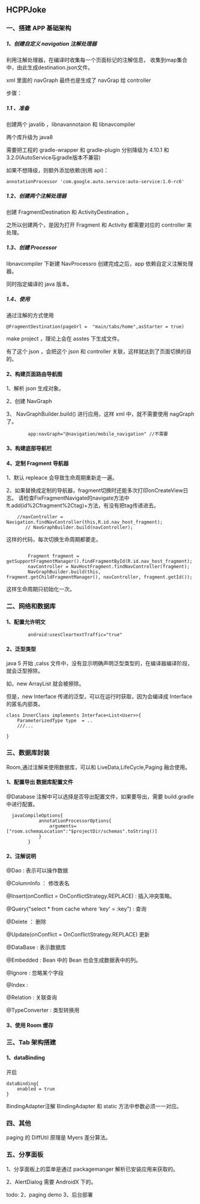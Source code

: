 ## HCPPJoke

### 一、搭建 APP 基础架构
##### 1、创建自定义 navigation 注解处理器

利用注解处理器，在编译时收集每一个页面标记的注解信息，
收集到map集合中，由此生成destination.json文件。 

xml 里面的 navGraph 最终也是生成了 navGrap 给 controller 


步骤：
#####  1.1 、准备
创建两个 javalib ，libnavannotaion 和 libnavcompiler


两个库升级为 java8

需要把工程的 gradle-wrapper 和 gradle-plugin 分别降级为 4.10.1 和 3.2.0(AutoService与gradle版本不兼容)

如果不想降级，则额外添加依赖(别用 api)：
```
annotationProcessor 'com.google.auto.service:auto-service:1.0-rc6'
```


#####  1.2、创建两个注解处理器
创建 FragmentDestination 和 ActivityDestination 。

 
 之所以创建两个，是因为打开 Fragment 和 Activity 都需要对应的 controller 来处理。
 
 
 
##### 1.3、创建 Processor
libnavcompiler 下新建 NavProcessro 
创建完成之后，app 依赖自定义注解处理器。


同时指定编译的 java 版本。

##### 1.4、使用
通过注解的方式使用
```
@FragmentDestination(pageUrl =  "main/tabs/home",asStarter = true)

```
make project ，理论上会在 asstes 下生成文件。



有了这个 json ，会把这个 json 和 controller 关联，这样就达到了页面切换的目的。



#### 2、构建页面路由导航图
1、解析 json 生成对象。

2、创建 NavGraph 

3、 NavGraphBuilder.build() 进行应用，这样 xml 中，就不需要使用 nagGraph 了。 
```
        app:navGraph="@navigation/mobile_navigation" //不需要
```



#### 3、构建底部导航栏



#### 4、定制 Fragment 导航器
1、默认 repleace 会导致生命周期重新走一遍。

2、如果替换成定制的导航器，fragment切换时还能多次打印onCreateView日志。
请检查FixFragmentNavigate的navigate方法中ft.add(id%2Cfragment%2Ctag)+方法，有没有把tag传递进去。

```
    //navController = Navigation.findNavController(this,R.id.nav_host_fragment);
       // NavGraphBuilder.build(navController);
```
这样的代码，每次切换生命周期都要走。

```

        Fragment fragment = getSupportFragmentManager().findFragmentById(R.id.nav_host_fragment);
        navController = NavHostFragment.findNavController(fragment);
        NavGraphBuilder.build(this, fragment.getChildFragmentManager(), navController, fragment.getId());
```

这样生命周期只初始化一次。



### 二、网络和数据库
#### 1、配置允许明文
```
        android:usesCleartextTraffic="true"

```


#### 2、泛型类型
java 5 开始 ,calss 文件中，没有显示明确声明泛型类型的，在编译器编译阶段，就会泛型擦除。

如，new ArrayList<User> 就会被擦除。


但是，new Interface 传递的泛型，可以在运行时获取，因为会编译成 Interface 的匿名内部类。
```
class InnerClass implements Interface<List<User>>{
    ParameterizedType type  = ..
    ///... 
    
}
```



### 三、数据库封装
Room,通过注解来使用数据库，可以和 LiveData,LifeCycle,Paging 融合使用。


#### 1、配置导出 数据库配置文件

@Database 注解中可以选择是否导出配置文件，如果要导出，需要 build.gradle 中进行配置。
 
```
  javaCompileOptions{
            annotationProcessorOptions{
                arguments=["room.schemaLocation":"$projectDir/schemas".toString()]
            }
        }
```

#### 2、注解说明
@Dao : 表示可以操作数据

@ColumnInfo ： 修改表名

@Insert(onConflict = OnConflictStrategy.REPLACE) : 插入冲突策略。


@Query("select * from cache where 'key' = :key") : 查询

@Delete   ： 删除


@Update(onConflict = OnConflictStrategy.REPLACE) 更新

@DataBase : 表示数据库


@Embedded : Bean 中的 Bean 也会生成数据表中的列。


@Ignore : 忽略某个字段



@Index : 


@Relation : 关联查询

@TypeConverter : 类型转换用




#### 3、使用 Room 缓存



### 三、Tab 架构搭建
#### 1、dataBinding
开启
```
dataBinding{
    enabled = true
}
```

BindingAdapter注解
BindingAdapter 和 static 方法中参数必须一一对应。


### 四、其他

paging 的 DiffUtil 原理是 Myers 差分算法。





### 五、分享面板
1、分享面板上的菜单是通过 packagemanger 解析已安装应用来获取的。


2、AlertDialog 需要 AndroidX 下的。




todo:
2、paging demo
3、后台部署




